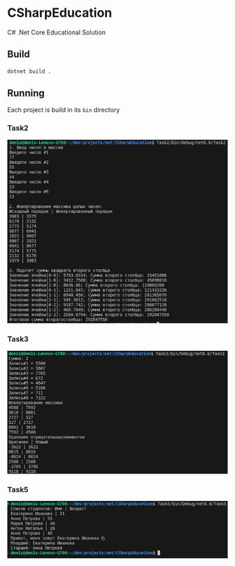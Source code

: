 # CSharpEducation
C# .Net Core Educational Solution

## Build
```sh
dotnet build .
```

## Running 
Each project is build in its `bin` directory

### Task2
![alt text](Task2/task2.png)

### Task3
![alt text](Task3/task3.png)

### Task5
![alt text](Task5/task5.jpg)
